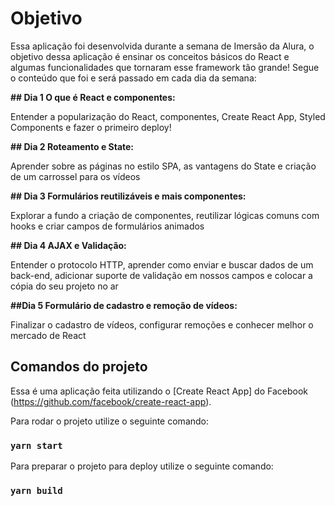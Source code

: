 # Objetivo
Essa aplicação foi desenvolvida durante a semana de Imersão da Alura, o objetivo dessa aplicação é ensinar os conceitos básicos do React e algumas funcionalidades que tornaram esse framework tão grande!
Segue o conteúdo que foi e será passado em cada dia da semana:

**## Dia 1
O que é React e componentes:**

Entender a popularização do React, componentes, Create React App, Styled Components e fazer o primeiro deploy!

**## Dia 2
Roteamento e State:**

Aprender sobre as páginas no estilo SPA, as vantagens do State e criação de um carrossel para os vídeos

**## Dia 3
Formulários reutilizáveis e mais componentes:**

Explorar a fundo a criação de componentes, reutilizar lógicas comuns com hooks e criar campos de formulários animados

**## Dia 4
AJAX e Validação:**

Entender o protocolo HTTP, aprender como enviar e buscar dados de um back-end, adicionar suporte de validação em nossos campos e colocar a cópia do seu projeto no ar

**##Dia 5
Formulário de cadastro e remoção de vídeos:**

Finalizar o cadastro de vídeos, configurar remoções e conhecer melhor o mercado de React

## Comandos do projeto
Essa é uma aplicação feita utilizando o [Create React App] do Facebook (https://github.com/facebook/create-react-app).

Para rodar o projeto utilize o seguinte comando:
### `yarn start`

Para preparar o projeto para deploy utilize o seguinte comando:
### `yarn build`
